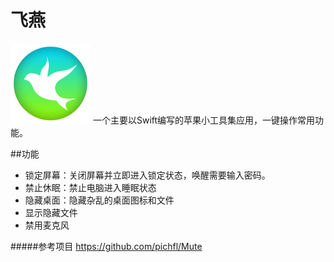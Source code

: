 # 飞燕
![logo](https://github.com/tooodooo/FlyingSwallow/blob/master/logo.png?raw=true)
一个主要以Swift编写的苹果小工具集应用，一键操作常用功能。

##功能
* 锁定屏幕：关闭屏幕并立即进入锁定状态，唤醒需要输入密码。
* 禁止休眠：禁止电脑进入睡眠状态
* 隐藏桌面：隐藏杂乱的桌面图标和文件
* 显示隐藏文件
* 禁用麦克风

#####参考项目
https://github.com/pichfl/Mute

